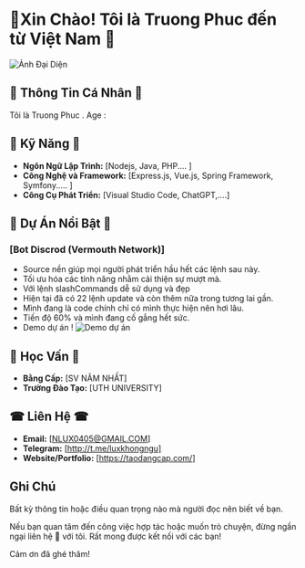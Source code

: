 # 👋Xin Chào! Tôi là Truong Phuc đến từ Việt Nam 💓

![Ảnh Đại Diện](https://i.imgur.com/yy8mm7w.png)

## 🔮 Thông Tin Cá Nhân 🔮

Tôi là Truong Phuc .
Age : 

## 🔧 Kỹ Năng 🔧

- **Ngôn Ngữ Lập Trình:** [Nodejs, Java, PHP.... ]
- **Công Nghệ và Framework:** [Express.js, Vue.js, Spring Framework, Symfony..... ]
- **Công Cụ Phát Triển:** [Visual Studio Code, ChatGPT,....]

## 👾 Dự Án Nổi Bật 👾

### [Bot Discrod (Vermouth Network)]

- Source nền giúp mọi người phát triển hầu hết các lệnh sau này.
- Tối ưu hóa các tính năng nhằm cải thiện sự mượt mà.
- Với lệnh slashCommands dễ sử dụng và đẹp
- Hiện tại đã có 22 lệnh update và còn thêm nữa trong tương lai gần.
- Mình đang là code chính chỉ có mình thực hiện nên hơi lâu.
- Tiến độ 60% và mình đang cố gắng hết sức.
- Demo dự án !
![Demo dự án](https://i.imgur.com/TI0UQ6P.png)

## 📔 Học Vấn 📔

- **Bằng Cấp:** [SV NĂM NHẤT]
- **Trường Đào Tạo:** [UTH UNIVERSITY]

## ☎ Liên Hệ ☎

- **Email:** [NLUX0405@GMAIL.COM]
- **Telegram:** [http://t.me/luxkhongngu]
- **Website/Portfolio:** [https://taodangcap.com/]

## Ghi Chú

Bất kỳ thông tin hoặc điều quan trọng nào mà người đọc nên biết về bạn.

Nếu bạn quan tâm đến công việc hợp tác hoặc muốn trò chuyện, đừng ngần ngại liên hệ 📩 với tôi. Rất mong được kết nối với các bạn!

Cảm ơn đã ghé thăm!


